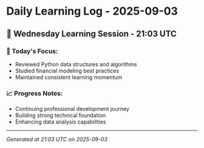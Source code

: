 # Daily Learning Log - 2025-09-03

## 📅 Wednesday Learning Session - 21:03 UTC

### 🎯 Today's Focus:
- Reviewed Python data structures and algorithms
- Studied financial modeling best practices
- Maintained consistent learning momentum

### 📈 Progress Notes:
- Continuing professional development journey
- Building strong technical foundation
- Enhancing data analysis capabilities

---
*Generated at 21:03 UTC on 2025-09-03*
